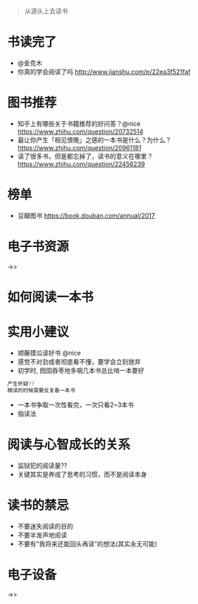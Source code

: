 > 从源头上去读书

# 书读完了

- @金克木
- 你真的学会阅读了吗 <http://www.jianshu.com/p/22ea3f521faf>

# 图书推荐

- 知乎上有哪些关于书籍推荐的好问答？@nice  https://www.zhihu.com/question/20732514
- 最让你产生「相见恨晚」之感的一本书是什么？为什么？ https://www.zhihu.com/question/20961181
- 读了很多书，但是都忘掉了，读书的意义在哪里？ https://www.zhihu.com/question/22456239

# 榜单

- 豆瓣图书 https://book.douban.com/annual/2017 

# 电子书资源

->>

# 如何阅读一本书

# 实用小建议

- 顺藤摸瓜读好书 @nice
- 感觉不对劲或者彻底看不懂，要学会立刻放弃
- 初学时, 囫囵吞枣地多咽几本书总比啃一本要好

```jsx
产生怀疑??
精读的时候需要反复看一本书
```

- 一本书争取一次性看完，一次只看2~3本书
- 指读法


# 阅读与心智成长的关系

- 监狱犯的阅读量??
- 关键其实是养成了思考的习惯，而不是阅读本身

# 读书的禁忌

- 不要迷失阅读的目的
- 不要半发声地阅读
- 不要有"我将来还能回头再读"的想法(其实永无可能)

# 电子设备

->>